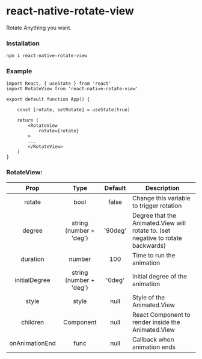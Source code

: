 # react-native-rotate-view

Rotate Anything you want.

### Installation
```bash
npm i react-native-rotate-view
```

### Example

    import React, { useState } from 'react'
    import RotateView from 'react-native-rotate-view'

    export default function App() {

        const [rotate, setRotate] = useState(true)

        return (            
            <RotateView
                rotate={rotate}
            >
            ...
            </RotateView>
        )
    }


### RotateView:
| Prop      | Type          | Default             | Description |
| :-------------: |:-------------:|:------------:       | ----------- |
| rotate          | bool        | false          | Change this variable to trigger rotation
| degree         | string (number + 'deg')       | '90deg'           | Degree that the Animated.View will rotate to. (set negative to rotate backwards)
| duration       | number          | 100                | Time to run the animation
| initialDegree   | string (number + 'deg')        | '0deg'    | Initial degree of the animation
| style   | style        | null    | Style of the Animated.View
| children   | Component        |  null    | React Component to render inside the Animated.View
| onAnimationEnd   | func        |  null    | Callback when animation ends

